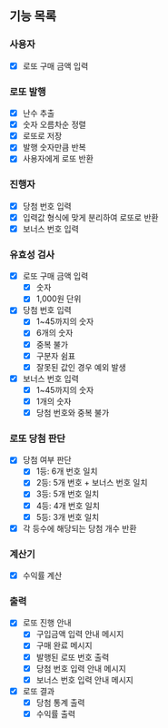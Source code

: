 ## 기능 목록
### 사용자
- [X] 로또 구매 금액 입력

### 로또 발행
- [X] 난수 추출
- [X] 숫자 오름차순 정렬
- [X] 로또로 저장
- [X] 발행 숫자만큼 반복
- [X] 사용자에게 로또 반환

### 진행자
- [X] 당첨 번호 입력
- [X] 입력값 형식에 맞게 분리하여 로또로 반환
- [X] 보너스 번호 입력

### 유효성 검사
- [X] 로또 구매 금액 입력
  - [X] 숫자
  - [X] 1,000원 단위
- [X] 당첨 번호 입력
  - [X] 1~45까지의 숫자
  - [X] 6개의 숫자
  - [X] 중복 불가
  - [X] 구분자 쉼표
  - [X] 잘못된 값인 경우 예외 발생
- [X] 보너스 번호 입력
  - [X] 1~45까지의 숫자
  - [X] 1개의 숫자
  - [X] 당첨 번호와 중복 불가

### 로또 당첨 판단
- [X] 당첨 여부 판단
  - [X] 1등: 6개 번호 일치
  - [X] 2등: 5개 번호 + 보너스 번호 일치
  - [X] 3등: 5개 번호 일치
  - [X] 4등: 4개 번호 일치
  - [X] 5등: 3개 번호 일치
- [X] 각 등수에 해당되는 당첨 개수 반환

### 계산기
- [X] 수익률 계산

### 출력
- [X] 로또 진행 안내
  - [X] 구입금액 입력 안내 메시지
  - [X] 구매 완료 메시지
  - [X] 발행된 로또 번호 출력
  - [X] 당첨 번호 입력 안내 메시지
  - [X] 보너스 번호 입력 안내 메시지
- [X] 로또 결과
  - [X] 당첨 통계 출력
  - [X] 수익률 출력
